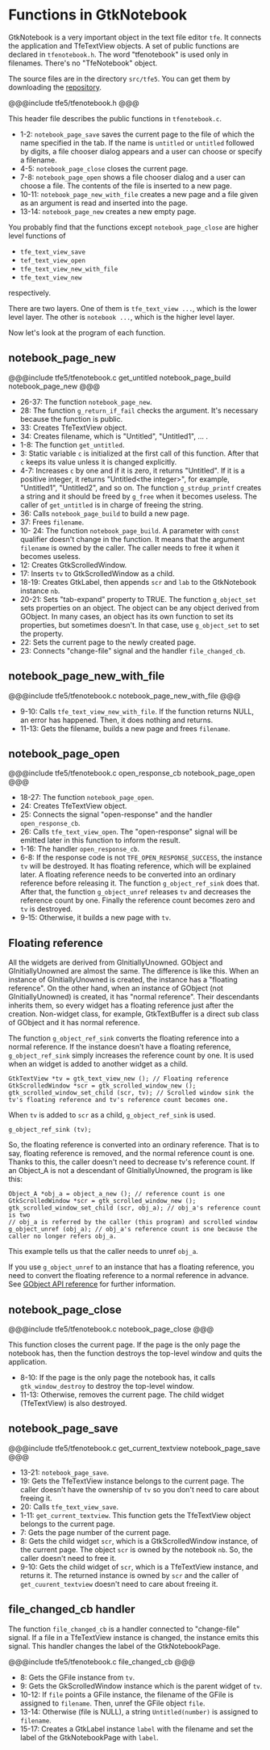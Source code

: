 # Functions in GtkNotebook

GtkNotebook is a very important object in the text file editor `tfe`.
It connects the application and TfeTextView objects.
A set of public functions are declared in `tfenotebook.h`.
The word "tfenotebook" is used only in filenames.
There's no "TfeNotebook" object.

The source files are in the directory `src/tfe5`.
You can get them by downloading the [repository](https://github.com/ToshioCP/Gtk4-tutorial).

@@@include
tfe5/tfenotebook.h
@@@

This header file describes the public functions in `tfenotebook.c`.

- 1-2: `notebook_page_save` saves the current page to the file of which the name specified in the tab.
If the name is `untitled` or `untitled` followed by digits, a file chooser dialog appears and a user can choose or specify a filename.
- 4-5: `notebook_page_close` closes the current page.
- 7-8: `notebook_page_open` shows a file chooser dialog and a user can choose a file. The contents of the file is inserted to a new page.
- 10-11: `notebook_page_new_with_file` creates a new page and a file given as an argument is read and inserted into the page.
- 13-14: `notebook_page_new` creates a new empty page.

You probably find that the functions except `notebook_page_close` are higher level functions of

- `tfe_text_view_save`
- `tef_text_view_open`
- `tfe_text_view_new_with_file`
- `tfe_text_view_new`

respectively.

There are two layers.
One of them is `tfe_text_view ...`, which is the lower level layer.
The other is `notebook ...`, which is the higher level layer.

Now let's look at the program of each function.

## notebook\_page\_new

@@@include
tfe5/tfenotebook.c get_untitled notebook_page_build notebook_page_new
@@@

- 26-37: The function `notebook_page_new`.
- 28: The function `g_return_if_fail` checks the argument. It's necessary because the function is public.
- 33: Creates TfeTextView object.
- 34: Creates filename, which is "Untitled", "Untitled1", ... .
- 1-8: The function `get_untitled`.
- 3: Static variable `c` is initialized at the first call of this function. After that `c` keeps its value unless it is changed explicitly.
- 4-7: Increases `c` by one and if it is zero, it returns "Untitled". If it is a positive integer, it returns "Untitled\<the integer\>", for example, "Untitled1", "Untitled2", and so on.
The function `g_strdup_printf` creates a string and it should be freed by `g_free` when it becomes useless.
The caller of `get_untitled` is in charge of freeing the string.
- 36: Calls `notebook_page_build` to build a new page.
- 37: Frees `filename`.
- 10- 24: The function `notebook_page_build`.
A parameter with `const` qualifier doesn't change in the function.
It means that the argument `filename` is owned by the caller.
The caller needs to free it when it becomes useless.
- 12: Creates GtkScrolledWindow.
- 17: Inserts `tv` to GtkScrolledWindow as a child.
- 18-19: Creates GtkLabel, then appends `scr` and `lab` to the GtkNotebook instance `nb`.
- 20-21: Sets "tab-expand" property to TRUE.
The function `g_object_set` sets properties on an object.
The object can be any object derived from GObject.
In many cases, an object has its own function to set its properties, but sometimes doesn't.
In that case, use `g_object_set` to set the property.
- 22: Sets the current page to the newly created page.
- 23: Connects "change-file" signal and the handler `file_changed_cb`.

## notebook\_page\_new\_with\_file

@@@include
tfe5/tfenotebook.c notebook_page_new_with_file
@@@

- 9-10: Calls `tfe_text_view_new_with_file`.
If the function returns NULL, an error has happened.
Then, it does nothing and returns.
- 11-13: Gets the filename, builds a new page and frees `filename`.

## notebook\_page\_open

@@@include
tfe5/tfenotebook.c open_response_cb notebook_page_open
@@@

- 18-27: The function `notebook_page_open`.
- 24: Creates TfeTextView object.
- 25: Connects the signal "open-response" and the handler `open_response_cb`.
- 26: Calls `tfe_text_view_open`.
The "open-response" signal will be emitted later in this function to inform the result.
- 1-16: The handler `open_response_cb`.
- 6-8: If the response code is not `TFE_OPEN_RESPONSE_SUCCESS`, the instance `tv` will be destroyed.
It has floating reference, which will be explained later.
A floating reference needs to be converted into an ordinary reference before releasing it.
The function `g_object_ref_sink` does that.
After that, the function `g_object_unref` releases `tv` and decreases the reference count by one.
Finally the reference count becomes zero and `tv` is destroyed.
- 9-15: Otherwise, it builds a new page with `tv`.

## Floating reference

All the widgets are derived from GInitiallyUnowned.
GObject and GInitiallyUnowned are almost the same.
The difference is like this.
When an instance of GInitiallyUnowned is created, the instance has a "floating reference".
On the other hand, when an instance of GObject (not GInitiallyUnowned) is created, it has "normal reference".
Their descendants inherits them, so every widget has a floating reference just after the creation.
Non-widget class, for example, GtkTextBuffer is a direct sub class of GObject and it has normal reference.

The function `g_object_ref_sink` converts the floating reference into a normal reference.
If the instance doesn't have a floating reference, `g_object_ref_sink` simply increases the reference count by one.
It is used when an widget is added to another widget as a child.

~~~
GtkTextView *tv = gtk_text_view_new (); // Floating reference
GtkScrolledWindow *scr = gtk_scrolled_window_new ();
gtk_scrolled_window_set_child (scr, tv); // Scrolled window sink the tv's floating reference and tv's reference count becomes one.
~~~

When `tv` is added to `scr` as a child, `g_object_ref_sink` is used.

~~~
g_object_ref_sink (tv);
~~~

So, the floating reference is converted into an ordinary reference.
That is to say, floating reference is removed, and the normal reference count is one.
Thanks to this, the caller doesn't need to decrease tv's reference count.
If an Object\_A is not a descendant of GInitiallyUnowned, the program is like this:

~~~
Object_A *obj_a = object_a_new (); // reference count is one
GtkScrolledWindow *scr = gtk_scrolled_window_new ();
gtk_scrolled_window_set_child (scr, obj_a); // obj_a's reference count is two
// obj_a is referred by the caller (this program) and scrolled window
g_object_unref (obj_a); // obj_a's reference count is one because the caller no longer refers obj_a.
~~~

This example tells us that the caller needs to unref `obj_a`.

If you use `g_object_unref` to an instance that has a floating reference, you need to convert the floating reference to a normal reference in advance.
See [GObject API reference](https://docs.gtk.org/gobject/floating-refs.html) for further information.

## notebook\_page\_close

@@@include
tfe5/tfenotebook.c notebook_page_close
@@@

This function closes the current page.
If the page is the only page the notebook has, then the function destroys the top-level window and quits the application.

- 8-10: If the page is the only page the notebook has, it calls `gtk_window_destroy` to destroy the top-level window.
- 11-13: Otherwise, removes the current page.
The child widget (TfeTextView) is also destroyed.

## notebook\_page\_save

@@@include
tfe5/tfenotebook.c get_current_textview notebook_page_save
@@@

- 13-21: `notebook_page_save`.
- 19: Gets the TfeTextView instance belongs to the current page.
The caller doesn't have the ownership of `tv` so you don't need to care about freeing it.
- 20: Calls `tfe_text_view_save`.
- 1-11: `get_current_textview`.
This function gets the TfeTextView object belongs to the current page.
- 7: Gets the page number of the current page.
- 8: Gets the child widget `scr`, which is a GtkScrolledWindow instance, of the current page. The object `scr` is owned by the notebook `nb`. So, the caller doesn't need to free it.
- 9-10: Gets the child widget of `scr`, which is a TfeTextView instance, and returns it.
The returned instance is owned by `scr` and the caller of `get_cuurent_textview` doesn't need to care about freeing it.

## file\_changed\_cb handler

The function `file_changed_cb` is a handler connected to "change-file" signal.
If a file in a TfeTextView instance is changed, the instance emits this signal.
This handler changes the label of the GtkNotebookPage.

@@@include
tfe5/tfenotebook.c file_changed_cb
@@@

- 8: Gets the GFile instance from `tv`.
- 9: Gets the GkScrolledWindow instance which is the parent widget of `tv`.
- 10-12: If `file` points a GFile instance, the filename of the GFile is assigned to `filename`.
Then, unref the GFile object `file`.
- 13-14: Otherwise (file is NULL), a string `Untitled(number)` is assigned to `filename`.
- 15-17: Creates a GtkLabel instance `label` with the filename and set the label of the GtkNotebookPage with `label`.
